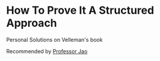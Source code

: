 # How To Prove It A Structured Approach
Personal Solutions on Velleman's book

Recommended by [Professor Jao]([url](https://uwaterloo.ca/combinatorics-and-optimization/contacts/david-jao))
